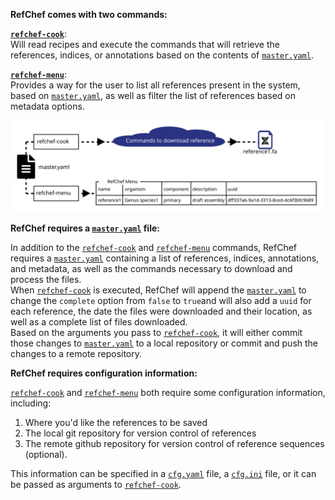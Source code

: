 **RefChef comes with two commands:**      

[**`refchef-cook`**](./usage.md#refchef-cook):     
Will read recipes and execute the commands that will retrieve the references, indices, or annotations based on the contents of [`master.yaml`](./inputs.md#master.yaml).     

[**`refchef-menu`**](./usage.md#refchef-menu):   
Provides a way for the user to list all references present in the system, based on [`master.yaml`](./inputs.md#master.yaml), as well as filter the list of references based on metadata options.         

![Diagram](assets/refchef-cook_and_refchef-menu.svg)         

**RefChef requires a [`master.yaml`](./inputs.md#master.yaml) file:**      

In addition to the [`refchef-cook`](./usage.md#refchef-cook) and [`refchef-menu`](./usage.md#refchef-menu) commands, RefChef requires a [`master.yaml`](./inputs.md#master.yaml) containing a list of references, indices, annotations, and metadata, as well as the commands necessary to download and process the files.    
When [`refchef-cook`](./usage.md#refchef-cook) is executed, RefChef will append the [`master.yaml`](./inputs.md#master.yaml) to change the `complete` option from `false` to `true`and will also add a `uuid` for each reference, the date the files were downloaded and their location, as well as a complete list of files downloaded.     
Based on the arguments you pass to [`refchef-cook`](./usage.md#refchef-cook), it will either commit those changes to [`master.yaml`](./inputs.md#master.yaml) to a local repository or commit and push the changes to a remote repository. 

**RefChef requires configuration information:**      

[`refchef-cook`](./usage.md#refchef-cook) and [`refchef-menu`](./usage.md#refchef-menu) both require some configuration information, including:

1. Where you'd like the references to be saved 
2. The local git repository for version control of references   
3. The remote github repository for version control of reference
  sequences (optional).   

This information can be specified in a [`cfg.yaml`](./inputs.md#cfg.yaml) file, a [`cfg.ini`](./inputs.md#cfg.ini) file, or it can be passed as arguments to [`refchef-cook`](./usage.md#refchef-cook). 